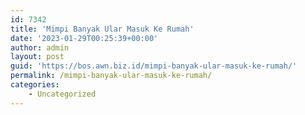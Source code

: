 ```yaml
---
id: 7342
title: 'Mimpi Banyak Ular Masuk Ke Rumah'
date: '2023-01-29T00:25:39+00:00'
author: admin
layout: post
guid: 'https://bos.awn.biz.id/mimpi-banyak-ular-masuk-ke-rumah/'
permalink: /mimpi-banyak-ular-masuk-ke-rumah/
categories:
    - Uncategorized
---
```


